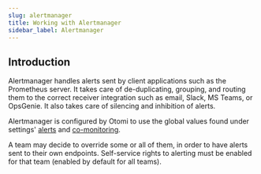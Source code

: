 ```yaml
---
slug: alertmanager
title: Working with Alertmanager
sidebar_label: Alertmanager
---
```


## Introduction

Alertmanager handles alerts sent by client applications such as the Prometheus server. It takes care of de-duplicating, grouping, and routing them to the correct receiver integration such as email, Slack, MS Teams, or OpsGenie. It also takes care of silencing and inhibition of alerts.

Alertmanager is configured by Otomi to use the global values found under settings' [alerts](../for-ops/console/settings/alerts) and [co-monitoring](../for-ops/console/settings/co-monitoring).

A team may decide to override some or all of them, in order to have alerts sent to their own endpoints. Self-service rights to alerting must be enabled for that team (enabled by default for all teams).

